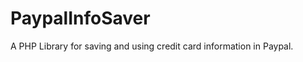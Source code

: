 PaypalInfoSaver
===============

A PHP Library for saving and using credit card information in Paypal.
